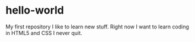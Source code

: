# hello-world
My first repository
I like to learn new stuff. Right now I want to learn coding in HTML5 and CSS
I never quit.
